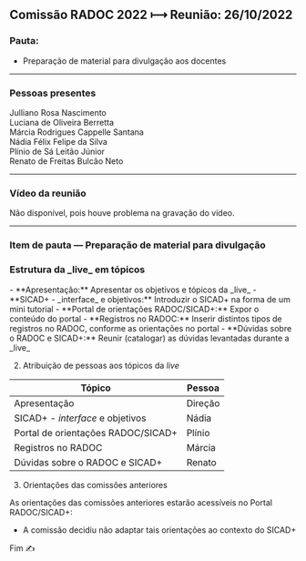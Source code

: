 ## Comissão RADOC 2022 &#x27FC; Reunião: 26/10/2022


### Pauta:
- Preparação de material para divulgação aos docentes

---
### Pessoas presentes

Julliano Rosa Nascimento<br>
Luciana de Oliveira Berretta<br>
Márcia Rodrigues Cappelle Santana<br>
Nádia Félix Felipe da Silva<br>
Plínio de Sá Leitão Júnior<br>
Renato de Freitas Bulcão Neto<br>

---
### Vídeo da reunião

Não disponível, pois houve problema na gravação do vídeo.

---
### Item de pauta &#x2015; Preparação de material para divulgação

<H3>Estrutura da _live_ em tópicos</H3>
   - **Apresentação:** Apresentar os objetivos e tópicos da _live_
   - **SICAD+ - _interface_ e objetivos:** Introduzir o SICAD+ na forma de um mini tutorial
   - **Portal de orientações RADOC/SICAD+:** Expor o conteúdo do portal
   - **Registros no RADOC:** Inserir distintos tipos de registros no RADOC, conforme as orientações no portal
   - **Dúvidas sobre o RADOC e SICAD+:** Reunir (catalogar) as dúvidas levantadas durante a _live_

2. Atribuição de pessoas aos tópicos da _live_

|Tópico|Pessoa|
|-|-|
|Apresentação|Direção|
|SICAD+ - _interface_ e objetivos|Nádia|
|Portal de orientações RADOC/SICAD+|Plínio|
|Registros no RADOC|Márcia|
|Dúvidas sobre o RADOC e SICAD+|Renato|

3. Orientações das comissões anteriores

As orientações das comissões anteriores estarão acessíveis no Portal RADOC/SICAD+:
- A comissão decidiu não adaptar tais orientações ao contexto do SICAD+

Fim &#9997;
